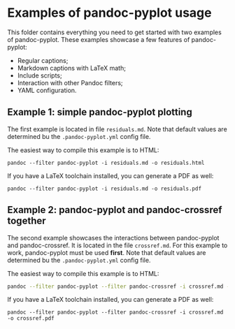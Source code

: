 # Examples of pandoc-pyplot usage

This folder contains everything you need to get started with two examples of pandoc-pyplot. These examples showcase a few features of pandoc-pyplot:

* Regular captions;
* Markdown captions with LaTeX math;
* Include scripts;
* Interaction with other Pandoc filters;
* YAML configuration.

## Example 1: simple pandoc-pyplot plotting

The first example is located in file `residuals.md`. Note that default values are determined bu the `.pandoc-pyplot.yml` config file.

The easiest way to compile this example is to HTML:

```
pandoc --filter pandoc-pyplot -i residuals.md -o residuals.html
```

If you have a LaTeX toolchain installed, you can generate a PDF as well:

```
pandoc --filter pandoc-pyplot -i residuals.md -o residuals.pdf
```

## Example 2: pandoc-pyplot and pandoc-crossref together

The second example showcases the interactions between pandoc-pyplot and pandoc-crossref. It is located in the file `crossref.md`. For this example to work, pandoc-pyplot must be used __first__. Note that default values are determined bu the `.pandoc-pyplot.yml` config file.

The easiest way to compile this example is to HTML:

```bash
pandoc --filter pandoc-pyplot --filter pandoc-crossref -i crossref.md -o crossref.html
```

If you have a LaTeX toolchain installed, you can generate a PDF as well:

```
pandoc --filter pandoc-pyplot --filter pandoc-crossref -i crossref.md -o crossref.pdf
```